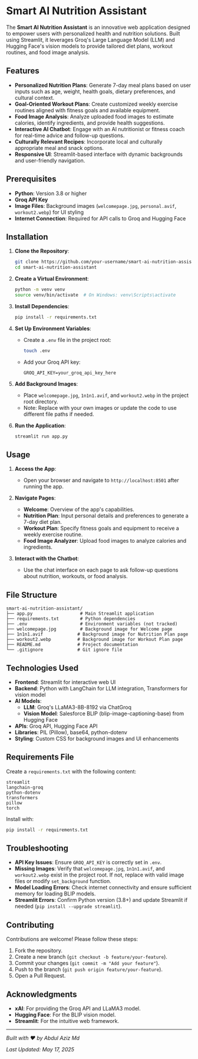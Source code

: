 # Smart AI Nutrition Assistant

The **Smart AI Nutrition Assistant** is an innovative web application designed to empower users with personalized health and nutrition solutions. Built using Streamlit, it leverages Groq's Large Language Model (LLM) and Hugging Face's vision models to provide tailored diet plans, workout routines, and food image analysis.

## Features

- **Personalized Nutrition Plans**: Generate 7-day meal plans based on user inputs such as age, weight, health goals, dietary preferences, and cultural context.
- **Goal-Oriented Workout Plans**: Create customized weekly exercise routines aligned with fitness goals and available equipment.
- **Food Image Analysis**: Analyze uploaded food images to estimate calories, identify ingredients, and provide health suggestions.
- **Interactive AI Chatbot**: Engage with an AI nutritionist or fitness coach for real-time advice and follow-up questions.
- **Culturally Relevant Recipes**: Incorporate local and culturally appropriate meal and snack options.
- **Responsive UI**: Streamlit-based interface with dynamic backgrounds and user-friendly navigation.

## Prerequisites

- **Python**: Version 3.8 or higher
- **Groq API Key**
- **Image Files**: Background images (`welcomepage.jpg`, `personal.avif`, `workout2.webp`) for UI styling
- **Internet Connection**: Required for API calls to Groq and Hugging Face

## Installation

1. **Clone the Repository**:
   ```bash
   git clone https://github.com/your-username/smart-ai-nutrition-assistant.git
   cd smart-ai-nutrition-assistant
   ```

2. **Create a Virtual Environment**:
   ```bash
   python -m venv venv
   source venv/bin/activate  # On Windows: venv\Scripts\activate
   ```

3. **Install Dependencies**:
   ```bash
   pip install -r requirements.txt
   ```

4. **Set Up Environment Variables**:
   - Create a `.env` file in the project root:
     ```bash
     touch .env
     ```
   - Add your Groq API key:
     ```
     GROQ_API_KEY=your_groq_api_key_here
     ```

5. **Add Background Images**:
   - Place `welcomepage.jpg`, `1n1n1.avif`, and `workout2.webp` in the project root directory.
   - Note: Replace with your own images or update the code to use different file paths if needed.

6. **Run the Application**:
   ```bash
   streamlit run app.py
   ```

## Usage

1. **Access the App**:
   - Open your browser and navigate to `http://localhost:8501` after running the app.
   
2. **Navigate Pages**:
   - **Welcome**: Overview of the app's capabilities.
   - **Nutrition Plan**: Input personal details and preferences to generate a 7-day diet plan.
   - **Workout Plan**: Specify fitness goals and equipment to receive a weekly exercise routine.
   - **Food Image Analyzer**: Upload food images to analyze calories and ingredients.

3. **Interact with the Chatbot**:
   - Use the chat interface on each page to ask follow-up questions about nutrition, workouts, or food analysis.

## File Structure

```
smart-ai-nutrition-assistant/
├── app.py                  # Main Streamlit application
├── requirements.txt        # Python dependencies
├── .env                    # Environment variables (not tracked)
├── welcomepage.jpg         # Background image for Welcome page
├── 1n1n1.avif             # Background image for Nutrition Plan page
├── workout2.webp          # Background image for Workout Plan page
├── README.md              # Project documentation
└── .gitignore             # Git ignore file
```

## Technologies Used

- **Frontend**: Streamlit for interactive web UI
- **Backend**: Python with LangChain for LLM integration, Transformers for vision model
- **AI Models**:
  - **LLM**: Groq's LLaMA3-8B-8192 via ChatGroq
  - **Vision Model**: Salesforce BLIP (blip-image-captioning-base) from Hugging Face
- **APIs**: Groq API, Hugging Face API
- **Libraries**: PIL (Pillow), base64, python-dotenv
- **Styling**: Custom CSS for background images and UI enhancements

## Requirements File

Create a `requirements.txt` with the following content:

```
streamlit
langchain-groq
python-dotenv
transformers
pillow
torch
```

Install with:
```bash
pip install -r requirements.txt
```

## Troubleshooting

- **API Key Issues**: Ensure `GROQ_API_KEY` is correctly set in `.env`.
- **Missing Images**: Verify that `welcomepage.jpg`, `1n1n1.avif`, and `workout2.webp` exist in the project root. If not, replace with valid image files or modify `set_background` function.
- **Model Loading Errors**: Check internet connectivity and ensure sufficient memory for loading BLIP models.
- **Streamlit Errors**: Confirm Python version (3.8+) and update Streamlit if needed (`pip install --upgrade streamlit`).

## Contributing

Contributions are welcome! Please follow these steps:

1. Fork the repository.
2. Create a new branch (`git checkout -b feature/your-feature`).
3. Commit your changes (`git commit -m "Add your feature"`).
4. Push to the branch (`git push origin feature/your-feature`).
5. Open a Pull Request.

## Acknowledgments

- **xAI**: For providing the Groq API and LLaMA3 model.
- **Hugging Face**: For the BLIP vision model.
- **Streamlit**: For the intuitive web framework.

---

*Built with ❤️ by Abdul Aziz Md*

*Last Updated: May 17, 2025*

